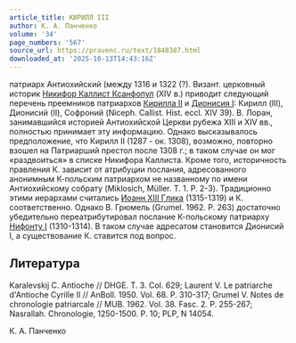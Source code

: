 ```yaml
---
article_title: КИРИЛЛ III
author: К. А. Панченко
volume: '34'
page_numbers: '567'
source_url: https://pravenc.ru/text/1840387.html
downloaded_at: '2025-10-13T14:43:16Z'
---
```


патриарх Антиохийский (между 1316 и 1322 (?). Визант. церковный историк [Никифор Каллист Ксанфопул](<https://pravenc.ru/text/Никифор Каллист Ксанфопул.html>) (XIV в.) приводит следующий перечень преемников патриархов [Кирилла II](<https://pravenc.ru/text/Кирилла II.html>) и [Дионисия I](<https://pravenc.ru/text/ДИОНИСИЙ I.html>): Кирилл (III), Дионисий (II), Софроний (Niceph. Callist. Hist. eccl. XIV 39). В. Лоран, занимавшийся историей Антиохийской Церкви рубежа XIII и XIV вв., полностью принимает эту информацию. Однако высказывалось предположение, что Кирилл II (1287 - ок. 1308), возможно, повторно взошел на Патриарший престол после 1308 г.; в таком случае он мог «раздвоиться» в списке Никифора Каллиста. Кроме того, историчность правления К. зависит от атрибуции послания, адресованного анонимным К-польским патриархом не названному по имени Антиохийскому собрату (Miklosich, Müller. T. 1. P. 2-3). Традиционно этими иерархами считались [Иоанн XIII Глика](<https://pravenc.ru/text/Иоанн XIII Глика.html>) (1315-1319) и К. соответственно. Однако В. Грюмель (Grumel. 1962. P. 263) достаточно убедительно переатрибутировал послание К-польскому патриарху [Нифонту I](<https://pravenc.ru/text/Нифонту I.html>) (1310-1314). В таком случае адресатом становится Дионисий I, а существование К. ставится под вопрос.

## Литература

Karalevskij C. Antioche // DHGE. T. 3. Col. 629; Laurent V. Le patriarche d'Antioche Cyrille II // AnBoll. 1950. Vol. 68. P. 310-317; Grumel V. Notes de chronologie patriarcale // MUB. 1962. Vol. 38. Fasc. 2. P. 255-267; Nasrallah. Chronologie, 1250-1500. P. 10; PLP, N 14054.

К. А. Панченко
